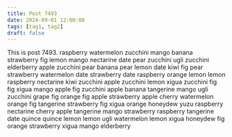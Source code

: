 ```yaml
---
title: Post 7493
date: 2024-09-01 12:00:00
tags: [tag1, tag2]
draft: false
---
```

This is post 7493.
raspberry
watermelon
zucchini
mango
banana
strawberry
fig
lemon
mango
nectarine
date
pear
zucchini
ugli
zucchini
elderberry
apple
zucchini
pear
banana
pear
lemon
date
kiwi
fig
pear
strawberry
watermelon
date
strawberry
date
raspberry
orange
lemon
lemon
raspberry
nectarine
kiwi
zucchini
apple
zucchini
lemon
xigua
zucchini
fig
fig
xigua
mango
apple
fig
zucchini
apple
banana
tangerine
mango
ugli
zucchini
grape
fig
orange
fig
apple
strawberry
apple
cherry
watermelon
orange
fig
tangerine
strawberry
fig
xigua
orange
honeydew
yuzu
raspberry
nectarine
cherry
apple
tangerine
mango
strawberry
raspberry
tangerine
date
quince
quince
lemon
lemon
ugli
watermelon
lemon
xigua
honeydew
fig
orange
strawberry
xigua
mango
elderberry
